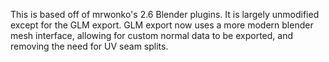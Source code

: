 This is based off of mrwonko's 2.6 Blender plugins. It is largely unmodified except for the GLM export. GLM export now uses a more modern blender mesh interface, allowing for custom normal data to be exported, and removing the need for UV seam splits.
